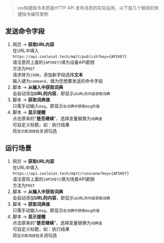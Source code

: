 
> ios快捷指令本质是HTTP API 发布消息的实际运用，以下是几个极简的快捷指令编写案例

## 发送命令字段

 1. 网页 -> **获取URL内容**<br />
   在URL中填入<br />
     `https://api.cooleiot.tech/mqtt/publish?key={APIKEY}`<br />
     请注意将上面的`{APIKEY}`填为设备API密钥<br />
     方法为`POST`<br />
     请求体为`JSON`，添加新字段选择**文本**<br />
     输入键为`command`，值为您想要发送的命令字段
 2. 脚本 -> **从输入中获取词典**<br />
   会自动添加**URL的内容**，即显示`从URL的内容获取词典`
 3. 脚本 -> **获取词典值**<br />
   只需手动输入`msg`，即显示`在词典中获取msg的值`
 4. 脚本 -> **显示提醒**<br />
   点击原来的“**是否继续**”，选择变量替换为`词典值`<br />
     可自定义标题，如：执行结果<br />
     将`显示取消按钮`关闭勾选

## 运行场景

 1. 网页 -> **获取URL内容**<br />
   在URL中填入<br />
    `https://api.cooleiot.tech/mqtt/runscene?key={APIKEY}`<br />
     请注意将上面的`{APIKEY}`填为场景API密钥<br />
     方法为`POST`<br />
 2. 脚本 -> **从输入中获取词典**<br />
   会自动添加**URL的内容**，即显示`从URL的内容获取词典`
 3. 脚本 -> **获取词典值**<br />
   只需手动输入`msg`，即显示`在词典中获取msg的值`
 4. 脚本 -> **显示提醒**<br />
   点击原来的“**是否继续**”，选择变量替换为`词典值`<br />
     可自定义标题，如：执行结果<br />
     将`显示取消按钮`关闭勾选